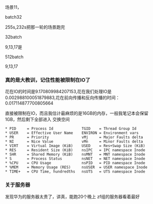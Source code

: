 场景11，

batch32

255s,232s把那一轮的场景跑完

32batch

9,13,17是

512batch

9,13,17

### 真的是大教训，记住性能被限制在IO了

花在IO的时间是9.170809984207153,花在我们处理IO是0.002988100051879883,花在前向传播和反向传播的时间：0.017114877700805664

直接被限制在IO，而且我估计最麻烦的是16GB的内存，一般我笔记本会保留1GB，然后剩下全部进入
交换空间
```azure
* PID     = Process Id             TGID    = Thread Group Id     
* USER    = Effective User Name    ENVIRON = Environment vars    
* PR      = Priority               vMj     = Major Faults delta  
* NI      = Nice Value             vMn     = Minor Faults delta  
* VIRT    = Virtual Image (KiB)    USED    = Res+Swap Size (KiB) 
* RES     = Resident Size (KiB)    nsIPC   = IPC namespace Inode 
* SHR     = Shared Memory (KiB)    nsMNT   = MNT namespace Inode 
* S       = Process Status         nsNET   = NET namespace Inode 
* %CPU    = CPU Usage              nsPID   = PID namespace Inode 
* %MEM    = Memory Usage (RES)     nsUSER  = USER namespace Inode
* TIME+   = CPU Time, hundredths   nsUTS   = UTS namespace Inode 

```
### 关于服务器
发现华为的服务器太贵了，讲真，能跑20个晚上
zf组的服务器看着最好